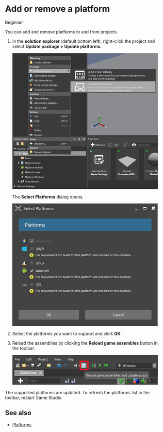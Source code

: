 # Add or remove a platform

<span class="label label-doc-level">Beginner</span>

You can add and remove platforms to and from projects.

1. In the **solution explorer** (default bottom left), right-click the project and select **Update package > Update platforms**.
    
    ![Update platforms](media/update-platforms.png)
    
    The **Select Platforms** dialog opens.
    
    ![Select platforms](media/select-platforms.png)

2. Select the platforms you want to support and click **OK**.

3. Reload the assemblies by clicking the **Reload game assembles** button in the toolbar.
    
    ![Reload assemblies](media/reload-assemblies.png)

The supported platforms are updated. To refresh the platforms list in the toolbar, restart Game Studio.

## See also

* [Platforms](index.md)